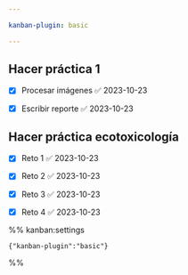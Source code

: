 ```yaml
---

kanban-plugin: basic

---
```


## Hacer práctica 1

- [x] Procesar imágenes ✅ 2023-10-23
- [x] Escribir reporte ✅ 2023-10-23


## Hacer práctica ecotoxicología

- [x] Reto 1 ✅ 2023-10-23
- [x] Reto 2 ✅ 2023-10-23
- [x] Reto 3 ✅ 2023-10-23
- [x] Reto 4 ✅ 2023-10-23




%% kanban:settings
```
{"kanban-plugin":"basic"}
```
%%